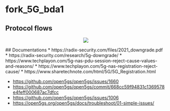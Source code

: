 # fork_5G_bda1
## Protocol flows
<p align="center">
  <img src="https://github.com/SitrakaResearchAndPOC/fork_5G_bda1/blob/main/5g_bda.jpg">
</p>
## Documentations
* https://radix-security.com/files/2021_downgrade.pdf
* https://radix-security.com/research/5g-downgrade/
* https://www.techplayon.com/5g-nas-pdu-session-reject-cause-values-and-reasons/
* https://www.techplayon.com/5g-nas-registration-reject-cause/
* https://www.sharetechnote.com/html/5G/5G_Registration.html

* https://github.com/open5gs/open5gs/issues/1660
* https://github.com/open5gs/open5gs/commit/668cc59f94831c1369578e4feff000687ac7dfcc
* https://github.com/open5gs/open5gs/issues/1006
* https://open5gs.org/open5gs/docs/troubleshoot/01-simple-issues/
